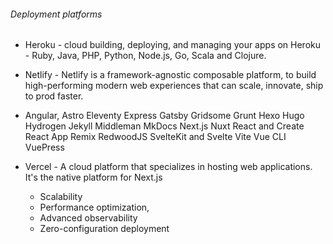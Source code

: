 ###### Deployment platforms

- Heroku - cloud building, deploying, and managing your apps on Heroku - Ruby, Java, PHP, Python, Node.js, Go, Scala and Clojure.

- Netlify - Netlify is a framework-agnostic composable platform, to build high-performing modern web experiences that can scale, innovate, ship to prod faster.
 - Angular, Astro
Eleventy
Express
Gatsby
Gridsome
Grunt
Hexo
Hugo
Hydrogen
Jekyll
Middleman
MkDocs
Next.js
Nuxt
React and Create React App
Remix
RedwoodJS
SvelteKit and Svelte
Vite
Vue CLI
VuePress 

- Vercel - A cloud platform that specializes in hosting web applications. It's the native platform for Next.js
    - Scalability
    - Performance optimization,
    - Advanced observability
    - Zero-configuration deployment
